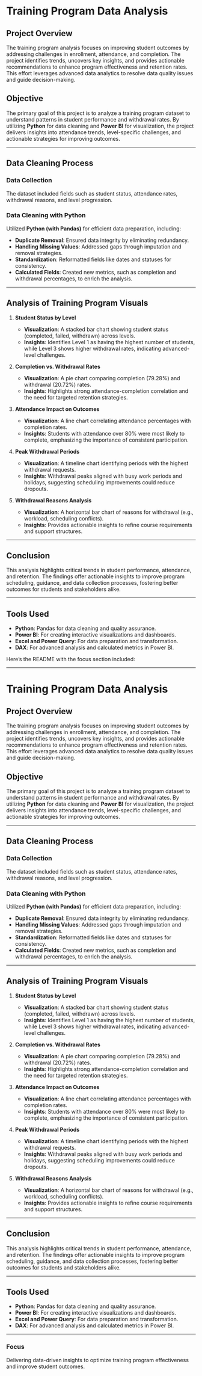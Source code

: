 # **Training Program Data Analysis**

## **Project Overview**  
The training program analysis focuses on improving student outcomes by addressing challenges in enrollment, attendance, and completion. The project identifies trends, uncovers key insights, and provides actionable recommendations to enhance program effectiveness and retention rates. This effort leverages advanced data analytics to resolve data quality issues and guide decision-making.  

## **Objective**  
The primary goal of this project is to analyze a training program dataset to understand patterns in student performance and withdrawal rates. By utilizing **Python** for data cleaning and **Power BI** for visualization, the project delivers insights into attendance trends, level-specific challenges, and actionable strategies for improving outcomes.  

---

## **Data Cleaning Process**  

### **Data Collection**  
The dataset included fields such as student status, attendance rates, withdrawal reasons, and level progression.  

### **Data Cleaning with Python**  
Utilized **Python (with Pandas)** for efficient data preparation, including:  
- **Duplicate Removal**: Ensured data integrity by eliminating redundancy.  
- **Handling Missing Values**: Addressed gaps through imputation and removal strategies.  
- **Standardization**: Reformatted fields like dates and statuses for consistency.  
- **Calculated Fields**: Created new metrics, such as completion and withdrawal percentages, to enrich the analysis.  

---

## **Analysis of Training Program Visuals**  

1. **Student Status by Level**  
   - **Visualization**: A stacked bar chart showing student status (completed, failed, withdrawn) across levels.  
   - **Insights**: Identifies Level 1 as having the highest number of students, while Level 3 shows higher withdrawal rates, indicating advanced-level challenges.  

2. **Completion vs. Withdrawal Rates**  
   - **Visualization**: A pie chart comparing completion (79.28%) and withdrawal (20.72%) rates.  
   - **Insights**: Highlights strong attendance-completion correlation and the need for targeted retention strategies.  

3. **Attendance Impact on Outcomes**  
   - **Visualization**: A line chart correlating attendance percentages with completion rates.  
   - **Insights**: Students with attendance over 80% were most likely to complete, emphasizing the importance of consistent participation.  

4. **Peak Withdrawal Periods**  
   - **Visualization**: A timeline chart identifying periods with the highest withdrawal requests.  
   - **Insights**: Withdrawal peaks aligned with busy work periods and holidays, suggesting scheduling improvements could reduce dropouts.  

5. **Withdrawal Reasons Analysis**  
   - **Visualization**: A horizontal bar chart of reasons for withdrawal (e.g., workload, scheduling conflicts).  
   - **Insights**: Provides actionable insights to refine course requirements and support structures.  

---

## **Conclusion**  
This analysis highlights critical trends in student performance, attendance, and retention. The findings offer actionable insights to improve program scheduling, guidance, and data collection processes, fostering better outcomes for students and stakeholders alike.  

---

## **Tools Used**  
- **Python**: Pandas for data cleaning and quality assurance.  
- **Power BI**: For creating interactive visualizations and dashboards.  
- **Excel and Power Query**: For data preparation and transformation.  
- **DAX**: For advanced analysis and calculated metrics in Power BI.  




Here’s the README with the focus section included:

---

# **Training Program Data Analysis**

## **Project Overview**  
The training program analysis focuses on improving student outcomes by addressing challenges in enrollment, attendance, and completion. The project identifies trends, uncovers key insights, and provides actionable recommendations to enhance program effectiveness and retention rates. This effort leverages advanced data analytics to resolve data quality issues and guide decision-making.  

## **Objective**  
The primary goal of this project is to analyze a training program dataset to understand patterns in student performance and withdrawal rates. By utilizing **Python** for data cleaning and **Power BI** for visualization, the project delivers insights into attendance trends, level-specific challenges, and actionable strategies for improving outcomes.  

---

## **Data Cleaning Process**  

### **Data Collection**  
The dataset included fields such as student status, attendance rates, withdrawal reasons, and level progression.  

### **Data Cleaning with Python**  
Utilized **Python (with Pandas)** for efficient data preparation, including:  
- **Duplicate Removal**: Ensured data integrity by eliminating redundancy.  
- **Handling Missing Values**: Addressed gaps through imputation and removal strategies.  
- **Standardization**: Reformatted fields like dates and statuses for consistency.  
- **Calculated Fields**: Created new metrics, such as completion and withdrawal percentages, to enrich the analysis.  

---

## **Analysis of Training Program Visuals**  

1. **Student Status by Level**  
   - **Visualization**: A stacked bar chart showing student status (completed, failed, withdrawn) across levels.  
   - **Insights**: Identifies Level 1 as having the highest number of students, while Level 3 shows higher withdrawal rates, indicating advanced-level challenges.  

2. **Completion vs. Withdrawal Rates**  
   - **Visualization**: A pie chart comparing completion (79.28%) and withdrawal (20.72%) rates.  
   - **Insights**: Highlights strong attendance-completion correlation and the need for targeted retention strategies.  

3. **Attendance Impact on Outcomes**  
   - **Visualization**: A line chart correlating attendance percentages with completion rates.  
   - **Insights**: Students with attendance over 80% were most likely to complete, emphasizing the importance of consistent participation.  

4. **Peak Withdrawal Periods**  
   - **Visualization**: A timeline chart identifying periods with the highest withdrawal requests.  
   - **Insights**: Withdrawal peaks aligned with busy work periods and holidays, suggesting scheduling improvements could reduce dropouts.  

5. **Withdrawal Reasons Analysis**  
   - **Visualization**: A horizontal bar chart of reasons for withdrawal (e.g., workload, scheduling conflicts).  
   - **Insights**: Provides actionable insights to refine course requirements and support structures.  

---

## **Conclusion**  
This analysis highlights critical trends in student performance, attendance, and retention. The findings offer actionable insights to improve program scheduling, guidance, and data collection processes, fostering better outcomes for students and stakeholders alike.  

---

## **Tools Used**  
- **Python**: Pandas for data cleaning and quality assurance.  
- **Power BI**: For creating interactive visualizations and dashboards.  
- **Excel and Power Query**: For data preparation and transformation.  
- **DAX**: For advanced analysis and calculated metrics in Power BI.  

---

### **Focus**  
Delivering data-driven insights to optimize training program effectiveness and improve student outcomes.  

